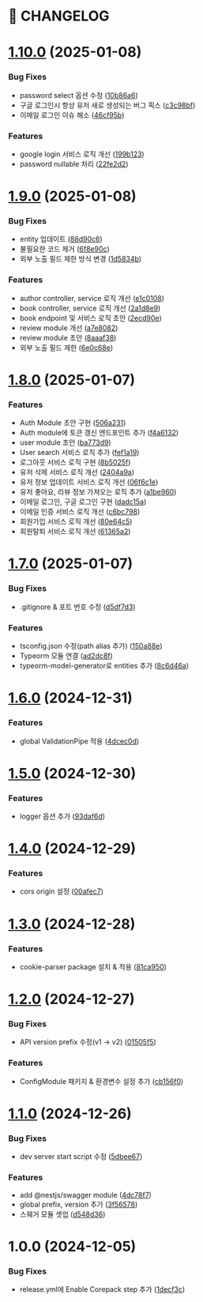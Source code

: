 # 🚦 CHANGELOG

# [1.10.0](https://github.com/SamikBeach/backend/compare/1.9.0...1.10.0) (2025-01-08)


### Bug Fixes

* password select 옵션 수정 ([10b86a6](https://github.com/SamikBeach/backend/commit/10b86a61006c1bf5fe63d5ef1f000489d876ae42))
* 구글 로그인시 항상 유저 새로 생성되는 버그 픽스 ([c3c98bf](https://github.com/SamikBeach/backend/commit/c3c98bf83529a3bdc015eb2daddab574238007e8))
* 이메일 로그인 이슈 해소 ([46cf95b](https://github.com/SamikBeach/backend/commit/46cf95b03b41e974c01d97d5bcd790f6fb51a819))


### Features

* google login 서비스 로직 개선 ([199b123](https://github.com/SamikBeach/backend/commit/199b123271886d9161501bbd77049b832eaf6e96))
* password nullable 처리 ([22fe2d2](https://github.com/SamikBeach/backend/commit/22fe2d28ea5f8fed09ccb3f8de6b68145d0a123e))

# [1.9.0](https://github.com/SamikBeach/backend/compare/1.8.0...1.9.0) (2025-01-08)


### Bug Fixes

* entity 업데이트 ([88d90c6](https://github.com/SamikBeach/backend/commit/88d90c6f862202a94b63135941d0e98b3340565c))
* 불필요한 코드 제거 ([6f8e90c](https://github.com/SamikBeach/backend/commit/6f8e90c480cf9cde6e52eb3786f6bdfbbabc7b78))
* 외부 노출 필드 제한 방식 변경 ([1d5834b](https://github.com/SamikBeach/backend/commit/1d5834b9721ca57876f2f7ffd04ab9fc267bc590))


### Features

* author controller, service 로직 개선 ([e1c0108](https://github.com/SamikBeach/backend/commit/e1c0108a3d6edb9041d5d36ae94267c05f5f29b3))
* book controller, service 로직 개선 ([2a1d8e9](https://github.com/SamikBeach/backend/commit/2a1d8e940dcfa865248b0fba14bcdbf4cc6a7d10))
* book endpoint 및 서비스 로직 초안 ([2ecd90e](https://github.com/SamikBeach/backend/commit/2ecd90ec2959bde7642ca56e62df6f23ed1bb459))
* review module 개선 ([a7e8082](https://github.com/SamikBeach/backend/commit/a7e80824228b4720123f7e6739c4eebb51be448f))
* review module 초안 ([8aaaf38](https://github.com/SamikBeach/backend/commit/8aaaf38f2cae2a1d82e6ef7b9526fae55ced56b4))
* 외부 노출 필드 제한 ([6e0c68e](https://github.com/SamikBeach/backend/commit/6e0c68ef6662e876685047ac99f3526377d0c913))

# [1.8.0](https://github.com/SamikBeach/backend/compare/1.7.0...1.8.0) (2025-01-07)


### Features

* Auth Module 초안 구현 ([506a231](https://github.com/SamikBeach/backend/commit/506a2319e3ffb3f69df6bf5c5e1c802b2e9c66f2))
* Auth module에 토큰 갱신 엔드포인트 추가 ([f4a6132](https://github.com/SamikBeach/backend/commit/f4a6132b19d31ed70fd87e606e8973a01b1494e3))
* user module 초안 ([ba773d9](https://github.com/SamikBeach/backend/commit/ba773d99b03a9abb87feb0a8f5251907122b0463))
* User search 서비스 로직 추가 ([fef1a19](https://github.com/SamikBeach/backend/commit/fef1a19bd7ca0554441e48ed97fc9e606e464957))
* 로그아웃 서비스 로직 구현 ([8b5025f](https://github.com/SamikBeach/backend/commit/8b5025f5c37623c3c60c144cf454dbb3dd754ddb))
* 유저 삭제 서비스 로직 개선 ([2404a9a](https://github.com/SamikBeach/backend/commit/2404a9a9826e66834d96908bdd667197bf2f8a97))
* 유저 정보 업데이트 서비스 로직 개선 ([06f6c1e](https://github.com/SamikBeach/backend/commit/06f6c1e6acd5e53e80dd50a06272a8c5af1ad0c2))
* 유저 좋아요, 리뷰 정보 가져오는 로직 추가 ([a1be960](https://github.com/SamikBeach/backend/commit/a1be960026fbe67864cef6f1b3da08ff451fcf1d))
* 이메일 로그인, 구글 로그인 구현 ([dadc15a](https://github.com/SamikBeach/backend/commit/dadc15a6b53dd690729826a185f736bce253a90f))
* 이메일 인증 서비스 로직 개선 ([c6bc798](https://github.com/SamikBeach/backend/commit/c6bc798ea1a4bccf92c8171410d20e79f41a18e8))
* 회원가입 서비스 로직 개선 ([80e64c5](https://github.com/SamikBeach/backend/commit/80e64c52dd79731e9e4fd2eb95ac49694294498a))
* 회원탈퇴 서비스 로직 개선 ([61365a2](https://github.com/SamikBeach/backend/commit/61365a24545aadb0819ae685a4e5b171cf67aa42))

# [1.7.0](https://github.com/SamikBeach/backend/compare/1.6.0...1.7.0) (2025-01-07)


### Bug Fixes

* .gitignore & 포트 번호 수정 ([d5df7d3](https://github.com/SamikBeach/backend/commit/d5df7d3de29f8cdb701e681c717168f41538f3f3))


### Features

* tsconfig.json 수정(path alias 추가) ([150a88e](https://github.com/SamikBeach/backend/commit/150a88e5a33f40fe55dc2e80509f03079cc9a8c2))
* Typeorm 모듈 연결 ([ad2dc8f](https://github.com/SamikBeach/backend/commit/ad2dc8fce1654b27bbc2f8411da4f8ef4c1f597c))
* typeorm-model-generator로 entities 추가 ([8c6d46a](https://github.com/SamikBeach/backend/commit/8c6d46a6055bc42c624b1bb35dbd69c1c8f994f7))

# [1.6.0](https://github.com/SamikBeach/backend/compare/1.5.0...1.6.0) (2024-12-31)


### Features

* global ValidationPipe 적용 ([4dcec0d](https://github.com/SamikBeach/backend/commit/4dcec0df8cde371d36ede83f5444502b4a53bd1e))

# [1.5.0](https://github.com/SamikBeach/backend/compare/1.4.0...1.5.0) (2024-12-30)


### Features

* logger 옵션 추가 ([93daf6d](https://github.com/SamikBeach/backend/commit/93daf6ddd333e51a4bd51a6db752d62a5ec9565c))

# [1.4.0](https://github.com/SamikBeach/backend/compare/1.3.0...1.4.0) (2024-12-29)


### Features

* cors origin 설정 ([00afec7](https://github.com/SamikBeach/backend/commit/00afec7be958c710eec94d3d0e37293ce7791e2d))

# [1.3.0](https://github.com/SamikBeach/backend/compare/1.2.0...1.3.0) (2024-12-28)


### Features

* cookie-parser package 설치 & 적용 ([81ca950](https://github.com/SamikBeach/backend/commit/81ca950d62064953fad397b0b9d73fe11cb65e7f))

# [1.2.0](https://github.com/SamikBeach/backend/compare/1.1.0...1.2.0) (2024-12-27)


### Bug Fixes

* API version prefix 수정(v1 -> v2) ([01505f5](https://github.com/SamikBeach/backend/commit/01505f5ed805e2e2d07232972f941a892edacc48))


### Features

* ConfigModule 패키지 & 환경변수 설정 추가 ([cb156f0](https://github.com/SamikBeach/backend/commit/cb156f05029fdd231a4caba26651ff64aca7badd))

# [1.1.0](https://github.com/SamikBeach/backend/compare/1.0.0...1.1.0) (2024-12-26)


### Bug Fixes

* dev server start script 수정 ([5dbee67](https://github.com/SamikBeach/backend/commit/5dbee67d0a6a1d2d917a0d88fefbafdabba7f122))


### Features

* add @nestjs/swagger module ([4dc78f7](https://github.com/SamikBeach/backend/commit/4dc78f774402542f7ca8bfb69a258f00e525f195))
* global prefix, version 추가 ([3f56578](https://github.com/SamikBeach/backend/commit/3f565785c895775c2f4b96e811b7daa500e80be2))
* 스웨거 모듈 셋업 ([d548d36](https://github.com/SamikBeach/backend/commit/d548d36464fc6ff63f34eab0b0ce4d54bc5868af))

# 1.0.0 (2024-12-05)


### Bug Fixes

* release.yml에 Enable Corepack step 추가 ([1decf3c](https://github.com/SamikBeach/backend/commit/1decf3c2ce399c9bfa5f533dcc56b765ec156a83))
